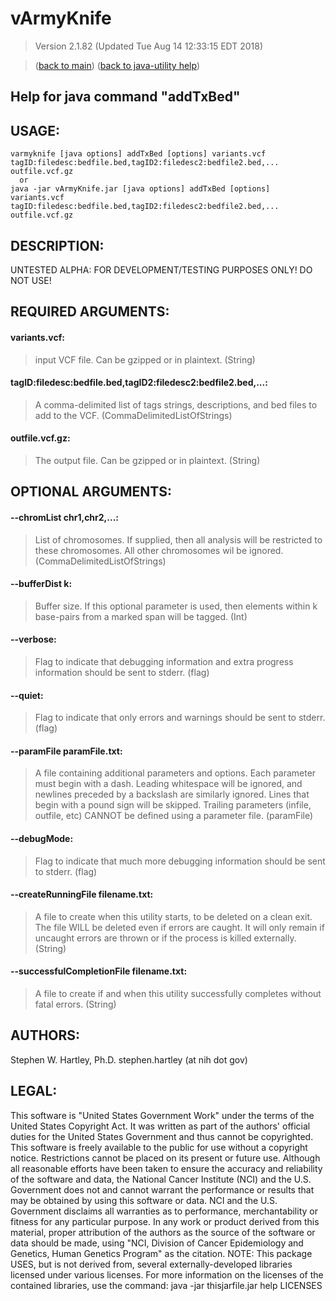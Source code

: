 # vArmyKnife
> Version 2.1.82 (Updated Tue Aug 14 12:33:15 EDT 2018)

> ([back to main](../index.html)) ([back to java-utility help](index.html))

## Help for java command "addTxBed"

## USAGE:

    varmyknife [java options] addTxBed [options] variants.vcf tagID:filedesc:bedfile.bed,tagID2:filedesc2:bedfile2.bed,... outfile.vcf.gz
      or 
    java -jar vArmyKnife.jar [java options] addTxBed [options] variants.vcf tagID:filedesc:bedfile.bed,tagID2:filedesc2:bedfile2.bed,... outfile.vcf.gz



## DESCRIPTION:

UNTESTED ALPHA: FOR DEVELOPMENT/TESTING PURPOSES ONLY\! DO NOT USE\!

## REQUIRED ARGUMENTS:
#### variants.vcf:

> input VCF file. Can be gzipped or in plaintext. (String)


#### tagID:filedesc:bedfile.bed,tagID2:filedesc2:bedfile2.bed,...:

> A comma-delimited list of tags strings, descriptions, and bed files to add to the VCF. (CommaDelimitedListOfStrings)


#### outfile.vcf.gz:

> The output file. Can be gzipped or in plaintext. (String)



## OPTIONAL ARGUMENTS:
#### --chromList chr1,chr2,...:

> List of chromosomes. If supplied, then all analysis will be restricted to these chromosomes. All other chromosomes wil be ignored. (CommaDelimitedListOfStrings)

#### --bufferDist k:

> Buffer size. If this optional parameter is used, then elements within k base-pairs from a marked span will be tagged. (Int)

#### --verbose:

> Flag to indicate that debugging information and extra progress information should be sent to stderr. (flag)

#### --quiet:

> Flag to indicate that only errors and warnings should be sent to stderr. (flag)

#### --paramFile paramFile.txt:

> A file containing additional parameters and options. Each parameter must begin with a dash. Leading whitespace will be ignored, and newlines preceded by a backslash are similarly ignored. Lines that begin with a pound sign will be skipped. Trailing parameters (infile, outfile, etc) CANNOT be defined using a parameter file. (paramFile)

#### --debugMode:

> Flag to indicate that much more debugging information should be sent to stderr. (flag)

#### --createRunningFile filename.txt:

> A file to create when this utility starts, to be deleted on a clean exit. The file WILL be deleted even if errors are caught. It will only remain if uncaught errors are thrown or if the process is killed externally. (String)

#### --successfulCompletionFile filename.txt:

> A file to create if and when this utility successfully completes without fatal errors. (String)

## AUTHORS:

Stephen W\. Hartley, Ph\.D\. stephen\.hartley \(at nih dot gov\)

## LEGAL:

 This software is "United States Government Work" under the terms of the United States Copyright  Act\.  It was written as part of the authors' official duties for the United States Government and  thus cannot be copyrighted\.  This software is freely available to the public for use without a  copyright notice\.  Restrictions cannot be placed on its present or future use\.  Although all reasonable efforts have been taken to ensure the accuracy and reliability of the  software and data, the National Cancer Institute \(NCI\) and the U\.S\. Government  does not and cannot warrant the performance or results that may be obtained by using this software  or data\.  NCI and the U\.S\. Government disclaims all warranties as to performance, merchantability  or fitness for any particular purpose\.  In any work or product derived from this material, proper attribution of the authors as the source  of the software or data should be made, using "NCI, Division of Cancer Epidemiology and Genetics, Human Genetics Program" as the citation\.  NOTE: This package USES, but is not derived from, several externally\-developed libraries licensed under various licenses\.  For more information on the licenses of the contained libraries, use the command:   java \-jar thisjarfile\.jar help LICENSES

